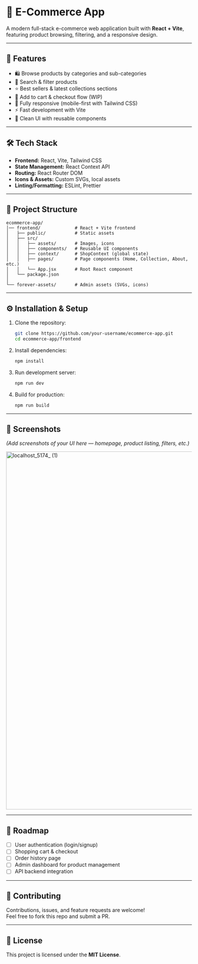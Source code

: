 # 🛒 E-Commerce App  

A modern full-stack e-commerce web application built with **React + Vite**, featuring product browsing, filtering, and a responsive design.  

---

## 🚀 Features  

- 🛍️ Browse products by categories and sub-categories  
- 🔎 Search & filter products  
- ⭐ Best sellers & latest collections sections  
- 🛒 Add to cart & checkout flow (WIP)  
- 📱 Fully responsive (mobile-first with Tailwind CSS)  
- ⚡ Fast development with Vite  
- 🎨 Clean UI with reusable components  

---

## 🛠️ Tech Stack  

- **Frontend:** React, Vite, Tailwind CSS  
- **State Management:** React Context API  
- **Routing:** React Router DOM  
- **Icons & Assets:** Custom SVGs, local assets  
- **Linting/Formatting:** ESLint, Prettier  

---

## 📂 Project Structure  

```
ecommerce-app/
│── frontend/             # React + Vite frontend
│   ├── public/           # Static assets
│   ├── src/
│   │   ├── assets/       # Images, icons
│   │   ├── components/   # Reusable UI components
│   │   ├── context/      # ShopContext (global state)
│   │   ├── pages/        # Page components (Home, Collection, About, etc.)
│   │   └── App.jsx       # Root React component
│   └── package.json
│
└── forever-assets/       # Admin assets (SVGs, icons)
```

---

## ⚙️ Installation & Setup  

1. Clone the repository:
   ```bash
   git clone https://github.com/your-username/ecommerce-app.git
   cd ecommerce-app/frontend
   ```

2. Install dependencies:
   ```bash
   npm install
   ```

3. Run development server:
   ```bash
   npm run dev
   ```

4. Build for production:
   ```bash
   npm run build
   ```

---

## 📸 Screenshots  

*(Add screenshots of your UI here — homepage, product listing, filters, etc.)*  

<img width="1492" height="971" alt="localhost_5174_ (1)" src="https://github.com/user-attachments/assets/f5cb7e1c-de19-4bdb-a837-15a01912b5c8" />

---

## 🔮 Roadmap  

- [ ] User authentication (login/signup)  
- [ ] Shopping cart & checkout  
- [ ] Order history page  
- [ ] Admin dashboard for product management  
- [ ] API backend integration  

---

## 🤝 Contributing  

Contributions, issues, and feature requests are welcome!  
Feel free to fork this repo and submit a PR.  

---

## 📜 License  

This project is licensed under the **MIT License**.  
